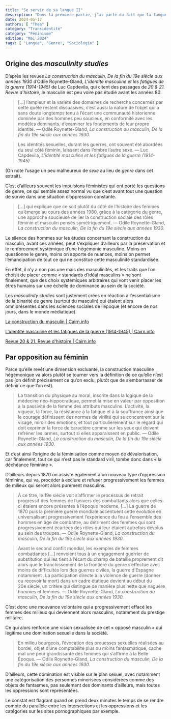 ```yaml
---
title: "Se servir de sa langue II"
description: "Dans la première partie, j’ai parlé du fait que la langue était un vecteur des représentations genrées et j’avais même abordé brièvement l’usage du féminin comme dévalorisation, et c’est ce point que j’ai envie d’élargir aujourd’hui, pour son opposé binaire, le masculin."
date: 2024-05-17
authors: [ "Thea" ]
category: "Transidentité"
category: "Féminisme"
edition: "Mai 2024"
tags: [ "Langue", "Genre", "Sociologie" ]
---
```


## Origine des *masculinity studies*

D’après les revues *La construction du masculin, De la fin du 19e siècle aux années 1930* d’Odile Roynette-Gland, *L'identité masculine et les fatigues de la guerre (1914-1945)* de Luc Capdevila, qui citent des passages de *20 & 21. Revue d'histoire*, le masculin est peu voire pas étudié avant les années 80.

> […] l’ampleur et la variété des domaines de recherche concernés par cette quête restent dissuasives, c’est aussi la nature de l’objet qui a sans doute longtemps tenu à l’écart une communauté historienne dominée par des hommes peu soucieux, en conformité avec les modèles dominants, d’examiner les fondements de leur propre identité. 
— Odile Roynette-Gland, *La construction du masculin, De la fin du 19e siècle aux années 1930.*
> 

> Les identités sexuelles, durant les guerres, ont souvent été abordées du seul côté féminin, laissant dans l’ombre l’autre sexe.
— Luc Capdevila, *L'identité masculine et les fatigues de la guerre (1914-1945)*
> 

(On note l’usage un peu malheureux de *sexe* au lieu de *genre* dans cet extrait).

C’est d’ailleurs souvent les impulsions féministes qui ont porté les questions de genre, ce qui semble assez normal vu que c’est avant tout une question de survie dans une situation d’oppression constante.

> […] qui explique que ce soit plutôt du côté de l’histoire des femmes qu’émerge au cours des années 1980, grâce à la catégorie du genre, une approche soucieuse de lier la construction sociale des rôles féminin et masculin pensés symétriquement.
— Odile Roynette-Gland, *La construction du masculin, De la fin du 19e siècle aux années 1930.*
> 

Le silence des hommes sur les études concernant la construction du masculin, avant ces années, peut s’expliquer d’ailleurs par la préservation et le renforcement systémique d’une hégémonie masculine. Moins on questionne le genre, moins on apporte de nuances, moins on permet l’émancipation de tout ce qui ne constitue cette masculinité standardisée.

En effet, il n’y a non pas une mais des masculinités, et les traits que l’on choisit de placer comme « standards d’idéal masculins » ne sont finalement, que des choix systémiques arbitraires qui vont venir placer les êtres humains sur une échelle de dominance au sein de la société.

Les *masculinity studies* sont justement crées en réaction à l’essentialisme de la binarité de genre (surtout du masculin) qui étaient alors omniprésentes dans les sciences sociales de l’époque (et encore de nos jours, dans le monde médiatique).

[La construction du masculin | Cairn.info](https://www.cairn.info/revue-vingtieme-siecle-revue-d-histoire-2002-3-page-85.htm)

[L'identité masculine et les fatigues de la guerre (1914-1945) | Cairn.info](https://www.cairn.info/revue-vingtieme-siecle-revue-d-histoire-2002-3-page-97.htm)

[Revue 20 & 21. Revue d'histoire | Cairn.info](https://www.cairn.info/revue-vingtieme-siecle-revue-d-histoire.htm)

## Par opposition au féminin

Parce qu’elle revêt une dimension excluante, la construction masculine hégémonique va alors plutôt se tourner vers la définition de ce qu’elle n’est pas (on définit précisément ce qu’on exclu, plutôt que de s’embarrasser de définir ce que l’on est).

> La transition du physique au moral, inscrite dans la logique de la médecine néo-hippocratique, permet la mise en valeur par opposition à la passivité de la femme des attributs masculins. L’activité, la vigueur, la force, la résistance à la fatigue et à la souffrance ainsi que le courage définissent des normes de virilité qui se concentrent sur le visage, miroir des émotions, et tout particulièrement sur le regard qui doit exprimer la force de caractère comme sur les yeux qui doivent refréner les larmes, surtout si elles apparaissent en public.
— Odile Roynette-Gland, *La construction du masculin, De la fin du 19e siècle aux années 1930.*
> 

Et c’est ainsi l’origine de la féminisation comme moyen de dévalorisation, car finalement, tout ce qui n’est pas le standard viril, tombe donc dans « la déchéance féminine ».

D’ailleurs depuis 1870 on assiste également à un nouveau type d’oppression féminine, qui va, procéder à exclure et refuser progressivement les femmes de milieux qui seront alors purement masculins.

> À ce titre, le 19e siècle voit s’affirmer le processus de retrait progressif des femmes de l’univers des combattants alors que celles-ci étaient encore présentes à l’époque moderne, […] La guerre de 1870 puis la première guerre mondiale accentuent cette évolution en universalisant progressivement l’expérience du feu à l’ensemble des hommes en âge de combattre, au détriment des femmes qui sont progressivement écartées des rôles qui leur étaient autrefois dévolus au sein des troupes.
— Odile Roynette-Gland, *La construction du masculin, De la fin du 19e siècle aux années 1930.*
> 

> Avant le second conflit mondial, les exemples de femmes combattantes […] renvoient tous à un engagement guerrier de substitution qui les tient à l’écart du champ de bataille proprement dit alors que le franchissement de la frontière du genre s’effectue avec moins de difficultés lors des guerres civiles, la guerre d’Espagne notamment . La participation directe à la violence de guerre (donner ou recevoir la mort) dans un cadre étatique devient au début du 20e siècle, un critère qui distingue de manière plus nette que naguère hommes et femmes.
— Odile Roynette-Gland, *La construction du masculin, De la fin du 19e siècle aux années 1930.*
> 

C’est donc une mouvance volontaire qui a progressivement effacé les femmes des milieux qui deviennent alors masculins, notamment du prestige militaire.

Ce qui alors renforce une vision sexualisée de cet « opposé masculin » qui légitime une domination sexuelle dans la société.

> En milieu bourgeois, l’évocation des prouesses sexuelles réalisées au bordel, objet d’une comptabilité plus ou moins fantasmatique, cache mal une peur grandissante des femmes qui s’affirme à la Belle Époque.
— Odile Roynette-Gland, *La construction du masculin, De la fin du 19e siècle aux années 1930.*
> 

D’ailleurs, cette domination est visible sur le plan sexuel, avec notamment une catégorisation des personnes minorisées considérées comme des objets de fantasmes, pas seulement des dominants d’ailleurs, mais toutes les oppressions sont représentées.

Le constat est flagrant quand on prend deux minutes le temps de se rendre compte du parallèle entre les intersections et les oppressions et les catégories sur les sites pornographiques par exemple.
